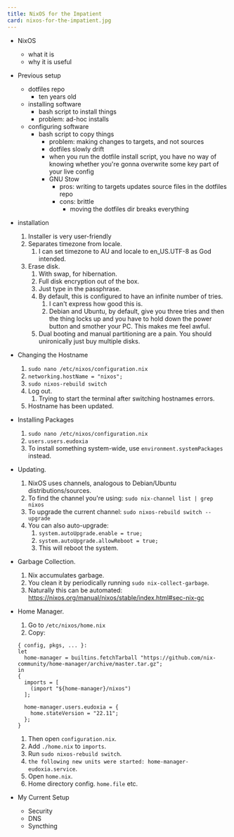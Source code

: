 ```yaml
---
title: NixOS for the Impatient
card: nixos-for-the-impatient.jpg
---
```


- NixOS
    - what it is
    - why it is useful
- Previous setup
    - dotfiles repo
        - ten years old
    - installing software
        - bash script to install things
        - problem: ad-hoc installs
    - configuring software
        - bash script to copy things
            - problem: making changes to targets, and not sources
            - dotfiles slowly drift
            - when you run the dotfile install script, you have no way of knowing
              whether you're gonna overwrite some key part of your live config
            - GNU Stow
                - pros: writing to targets updates source files in the dotfiles repo
                - cons: brittle
                    - moving the dotfiles dir breaks everything
- installation
    1. Installer is very user-friendly
    1. Separates timezone from locale.
        1. I can set timezone to AU and locale to en_US.UTF-8 as God intended.
    1. Erase disk.
        1. With swap, for hibernation.
        1. Full disk encryption out of the box.
        1. Just type in the passphrase.
        1. By default, this is configured to have an infinite number of tries.
            1. I can't express how good this is.
            1. Debian and Ubuntu, by default, give you three tries and then the
                thing locks up and you have to hold down the power button and
                smother your PC. This makes me feel awful.
        1. Dual booting and manual partitioning are a pain. You should unironically
        just buy multiple disks.
- Changing the Hostname
   1. `sudo nano /etc/nixos/configuration.nix`
   1. `networking.hostName = "nixos";`
   1. `sudo nixos-rebuild switch`
   1. Log out.
      1. Trying to start the terminal after switching hostnames errors.
   1. Hostname has been updated.
- Installing Packages
   1. `sudo nano /etc/nixos/configuration.nix`
   1. `users.users.eudoxia`
   1. To install something system-wide, use `environment.systemPackages` instead.
- Updating.
   1. NixOS uses channels, analogous to Debian/Ubuntu distributions/sources.
   1. To find the channel you're using: `sudo nix-channel list | grep nixos`
   1. To upgrade the current channel: `sudo nixos-rebuild switch --upgrade`
   1. You can also auto-upgrade:
      1. `system.autoUpgrade.enable = true;`
      1. `system.autoUpgrade.allowReboot = true;`
      1. This will reboot the system.
- Garbage Collection.
   1. Nix accumulates garbage.
   1. You clean it by periodically running `sudo nix-collect-garbage`.
   1. Naturally this can be automated: https://nixos.org/manual/nixos/stable/index.html#sec-nix-gc
- Home Manager.
   1. Go to `/etc/nixos/home.nix`
   1. Copy:

     ```
     { config, pkgs, ... }:
     let
       home-manager = builtins.fetchTarball "https://github.com/nix-community/home-manager/archive/master.tar.gz";
     in
     {
       imports = [
         (import "${home-manager}/nixos")
       ];

       home-manager.users.eudoxia = {
         home.stateVersion = "22.11";
       };
     }
     ```
   1. Then open `configuration.nix`.
   1. Add `./home.nix` to `imports`.
   1. Run `sudo nixos-rebuild switch`.
   1. `the following new units were started: home-manager-eudoxia.service`.
   1. Open `home.nix`.
   1. Home directory config. `home.file` etc.
- My Current Setup
    - Security
    - DNS
    - Syncthing